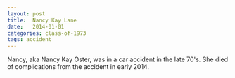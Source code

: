 ```yaml
---
layout: post
title:  Nancy Kay Lane
date:   2014-01-01
categories: class-of-1973
tags: accident
---
```

Nancy, aka Nancy Kay Oster, was in a car accident in the late 70's.  She died of complications from the accident in early 2014.
